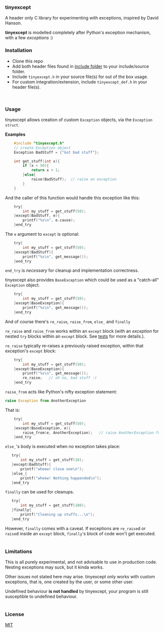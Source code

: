 ### tinyexcept

A header only C library for experimenting with exceptions, inspired by David Hanson.

****tinyexcept**** is modelled completely after Python's exception mechanism, with a few _exceptions_ :)
<br/>


### Installation
- Clone this repo
- Add both header files found in [include folder](https://github.com/ziord/tinyexcept/blob/master/include) to your include/source folder. 
- Include `tinyexcept.h` in your source file(s) for out of the box usage.
- For custom integration/extension, include `tinyexcept_def.h` in your header file(s).
<br/>

### Usage
tinyexcept allows creation of custom `Exception` objects, via the `Exception` `struct`.

**Examples**

```c
    #include "tinyexcept.h"
    // create Exception object
    Exception BadStuff = {"Got bad stuff"};

    int get_stuff(int x){
        if (x < 50){
            return x + 1;
        }else{
            raise(BadStuff);  // raise an exception
        }
    }
```
And the caller of this function would handle this exception like this:

```c
    try{
        int my_stuff = get_stuff(50);
    }except(BadStuff, e){
        printf("%s\n", e.cause);
    }end_try
```
The `e` argument to `except` is optional:

```c
    try{
        int my_stuff = get_stuff(50);
    }except(BadStuff){
        printf("%s\n", get_message());
    }end_try
```

`end_try` is _necessary_ for cleanup and implementation correctness.

tinyexcept also provides `BaseException` which could be used as a "catch-all" `Exception` object.

```c
    try{
        int my_stuff = get_stuff(50);
    }except(BaseException){
        printf("%s\n", get_message());
    }end_try
```

And of course there's `re_raise`, `raise_from`, `else_` and `finally`

`re_raise` and `raise_from` works within an `except` block (with an _exception_ for nested `try` blocks within an `except` block. See [tests](https://github.com/ziord/tinyexcept/blob/master/tests) for more details.).

`re_raise` typically re-raises a previously raised exception, within that exception's `except` block:
 
```c
    try{
        int my_stuff = get_stuff(50);
    }except(BaseException){
        printf("%s\n", get_message());
        re_raise;   // oh no, bad stuff :(
    }end_try
```
`raise_from` acts like Python's nifty exception statement:
```python 
raise Exception from AnotherException
```
That is:

```c
    try{
        int my_stuff = get_stuff(50);
    }except(BaseException, e){
        raise_from(e, AnotherException);   // raise AnotherException from previous exception 
    }end_try
```

`else_`'s body is executed when no exception takes place:


 ```c
    try{
        int my_stuff = get_stuff(10);
    }except(BadStuff){
        printf("wheew! close one\n");
    }else_{
        printf("wheew! Nothing happended\n");
    }end_try
```

`finally` can be used for cleanups.

 ```c
    try{
        int my_stuff = get_stuff(100);
    }finally{
        printf("Cleaning up stuffs...\n");
    }end_try
```

However, `finally` comes with a caveat. If exceptions are `re_raise`d or `raise`d inside an `except` block, `finally`'s block of code won't get executed.  
<br/>

### Limitations
This is all purely experimental, and not advisable to use in production code. 
Nesting exceptions may suck, but it kinda works.

Other issues not stated here may arise.
tinyexcept only works with custom exceptions, that is, one created by the user, or some other user.

Undefined behaviour **is not handled** by tinyexcept, your program is still susceptible to undefined behaviour.   
<br/>

### License

[MIT](https://github.com/ziord/tinyexcept/blob/master/LICENSE.txt)

